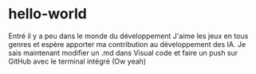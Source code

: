 # hello-world
Entré il y a peu dans le monde du développement
J'aime les jeux en tous genres et espère apporter ma contribution au développement des IA.
Je sais maintenant modifier un .md dans Visual code et faire un push sur GitHub avec le terminal intégré (Ow yeah)